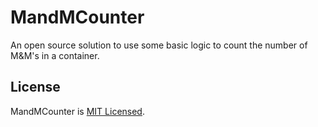 # MandMCounter

An open source solution to use some basic logic to count the number of M&M's in a container. 

## License

MandMCounter is [MIT Licensed](https://github.com/samsmithnz/MandMCounter/blob/master/LICENSE.txt).